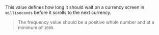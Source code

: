 This value defines how long it should wait on a currency screen in `milliseconds` before it scrolls to the next currency. 

> The frequency value should be a positive whole number and at a minimum of `1000`.
